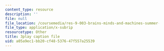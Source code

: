 ```yaml
---
content_type: resource
description: ''
file: null
file_location: /coursemedia/res-9-003-brains-minds-and-machines-summer-course-summer-2015/a05a9ec1bb20cf48537647f557a25539_HA4undazeF0.srt
file_type: application/x-subrip
resourcetype: Other
title: 3play caption file
uid: a05a9ec1-bb20-cf48-5376-47f557a25539
---
```

